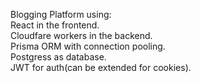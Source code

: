 Blogging Platform using:
<br/>
React in the frontend.<br/>
Cloudfare workers in the backend. <br/>
Prisma ORM with connection pooling. <br/>
Postgress as database.  <br/>
JWT for auth(can be extended for cookies). <br/>
